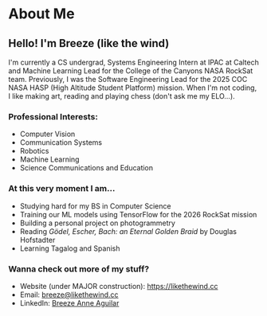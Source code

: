 # About Me
## Hello! I'm Breeze (like the wind)
I'm currently a CS undergrad, Systems Engineering Intern at IPAC at Caltech and Machine Learning Lead for the College of the Canyons NASA RockSat team. Previously, I was the Software Engineering Lead for the 2025 COC NASA HASP (High Altitude Student Platform) mission. When I'm not coding, I like making art, reading and playing chess (don't ask me my ELO...).

### Professional Interests:
- Computer Vision
- Communication Systems
- Robotics
- Machine Learning
- Science Communications and Education

### At this very moment I am...
- Studying hard for my BS in Computer Science
- Training our ML models using TensorFlow for the 2026 RockSat mission
- Building a personal project on photogrammetry
- Reading *Gödel, Escher, Bach: an Eternal Golden Braid* by Douglas Hofstadter
- Learning Tagalog and Spanish

### Wanna check out more of my stuff?
- Website (under MAJOR construction): <https://likethewind.cc>
- Email: <breeze@likethewind.cc>
- LinkedIn: [Breeze Anne Aguilar](https://www.linkedin.com/in/breeze-anne-aguilar/)
